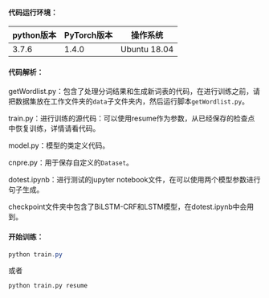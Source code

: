 #### 代码运行环境：

| python版本 | PyTorch版本 | 操作系统     |
| ---------- | ----------- | ------------ |
| 3.7.6      | 1.4.0       | Ubuntu 18.04 |

#### 代码解析：

getWordlist.py：包含了处理分词结果和生成新词表的代码，在进行训练之前，请把数据集放在工作文件夹的`data`子文件夹内，然后运行脚本`getWordlist.py`。

train.py：进行训练的源代码：可以使用resume作为参数，从已经保存的检查点中恢复训练，详情请看代码。

model.py：模型的类定义代码。

cnpre.py：用于保存自定义的`Dataset`。

dotest.ipynb：进行测试的jupyter notebook文件，在可以使用两个模型参数进行句子生成。



checkpoint文件夹中包含了BiLSTM-CRF和LSTM模型，在dotest.ipynb中会用到。

#### 开始训练：

```powershell
python train.py 
```

或者

```pow
python train.py resume
```

